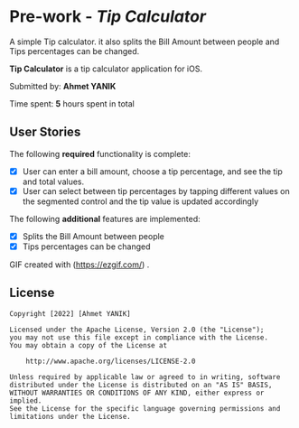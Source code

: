 # Pre-work - *Tip Calculator*
A simple Tip calculator. it also splits the Bill Amount between people and Tips percentages can be changed.

**Tip Calculator** is a tip calculator application for iOS.

Submitted by: **Ahmet YANIK**

Time spent: **5** hours spent in total

## User Stories

The following **required** functionality is complete:

* [x] User can enter a bill amount, choose a tip percentage, and see the tip and total values.
* [x] User can select between tip percentages by tapping different values on the segmented control and the tip value is updated accordingly

The following **additional** features are implemented:

- [x] Splits the Bill Amount between people 
- [x] Tips percentages can be changed

<blockquote class="imgur-embed-pub" lang="en" data-id="a/SsmUg3Z" data-context="false" ><a href="//imgur.com/a/SsmUg3Z"></a></blockquote><script async src="//s.imgur.com/min/embed.js" charset="utf-8"></script>

GIF created with (https://ezgif.com/) .


## License

    Copyright [2022] [Ahmet YANIK]

    Licensed under the Apache License, Version 2.0 (the "License");
    you may not use this file except in compliance with the License.
    You may obtain a copy of the License at

        http://www.apache.org/licenses/LICENSE-2.0

    Unless required by applicable law or agreed to in writing, software
    distributed under the License is distributed on an "AS IS" BASIS,
    WITHOUT WARRANTIES OR CONDITIONS OF ANY KIND, either express or implied.
    See the License for the specific language governing permissions and
    limitations under the License.
